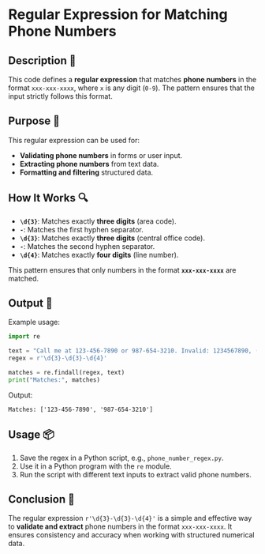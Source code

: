# Regular Expression for Matching Phone Numbers

## Description 📝

This code defines a **regular expression** that matches **phone numbers** in the format `xxx-xxx-xxxx`, where `x` is any digit (`0-9`).
The pattern ensures that the input strictly follows this format.

## Purpose 🎯

This regular expression can be used for:

-   **Validating phone numbers** in forms or user input.
-   **Extracting phone numbers** from text data.
-   **Formatting and filtering** structured data.

## How It Works 🔍

-   **`\d{3}`**: Matches exactly **three digits** (area code).
-   **`-`**: Matches the first hyphen separator.
-   **`\d{3}`**: Matches exactly **three digits** (central office code).
-   **`-`**: Matches the second hyphen separator.
-   **`\d{4}`**: Matches exactly **four digits** (line number).

This pattern ensures that only numbers in the format **`xxx-xxx-xxxx`** are matched.

## Output 📜

Example usage:

```python
import re

text = "Call me at 123-456-7890 or 987-654-3210. Invalid: 1234567890, (123)-456-7890."
regex = r'\d{3}-\d{3}-\d{4}'

matches = re.findall(regex, text)
print("Matches:", matches)
```

Output:

```
Matches: ['123-456-7890', '987-654-3210']
```

## Usage 📦

1. Save the regex in a Python script, e.g., `phone_number_regex.py`.
2. Use it in a Python program with the `re` module.
3. Run the script with different text inputs to extract valid phone numbers.

## Conclusion 🚀

The regular expression `r'\d{3}-\d{3}-\d{4}'` is a simple and effective way to **validate and extract** phone numbers in the format `xxx-xxx-xxxx`.
It ensures consistency and accuracy when working with structured numerical data.
